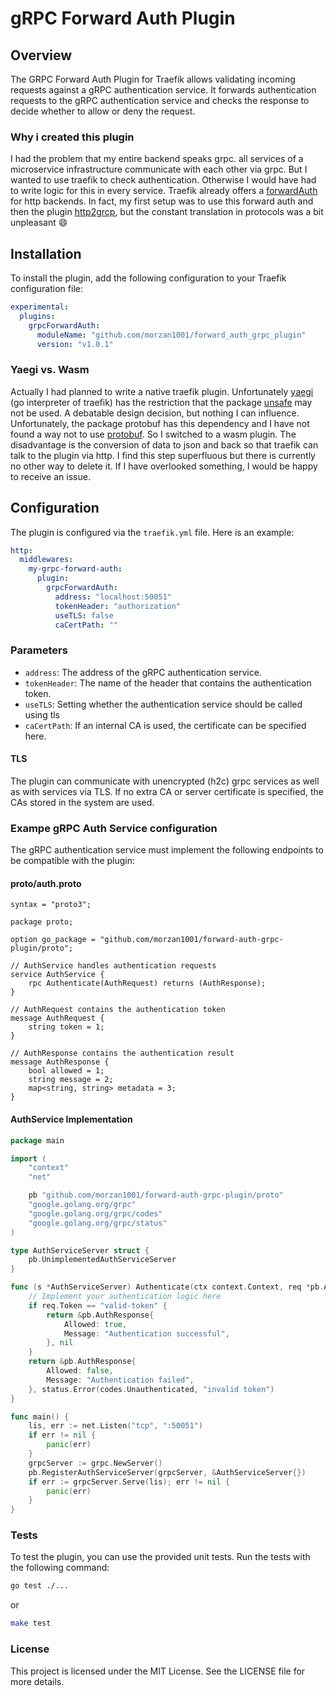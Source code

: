 # gRPC Forward Auth Plugin

## Overview

The GRPC Forward Auth Plugin for Traefik allows validating incoming requests against a gRPC authentication service. It forwards authentication requests to the gRPC authentication service and checks the response to decide whether to allow or deny the request.

### Why i created this plugin

I had the problem that my entire backend speaks grpc. all services of a microservice infrastructure communicate with each other via grpc. But I wanted to use traefik to check authentication. Otherwise I would have had to write logic for this in every service. Traefik already offers a [forwardAuth](https://doc.traefik.io/traefik/middlewares/http/forwardauth/) for http backends. In fact, my first setup was to use this forward auth and then the plugin [http2grcp](https://github.com/v-electrolux/http2grpc), but the constant translation in protocols was a bit unpleasant :smile:

## Installation

To install the plugin, add the following configuration to your Traefik configuration file:

```yaml
experimental:
  plugins:
    grpcForwardAuth:
      moduleName: "github.com/morzan1001/forward_auth_grpc_plugin"
      version: "v1.0.1"
```

### Yaegi vs. Wasm

Actually I had planned to write a native traefik plugin. Unfortunately [yaegi](https://github.com/traefik/yaegi) (go interpreter of traefik) has the restriction that the package [unsafe](https://pkg.go.dev/unsafe) may not be used. A debatable design decision, but nothing I can influence. Unfortunately, the package protobuf has this dependency and I have not found a way not to use [protobuf](https://pkg.go.dev/google.golang.org/protobuf). So I switched to a wasm plugin. The disadvantage is the conversion of data to json and back so that traefik can talk to the plugin via http. I find this step superfluous but there is currently no other way to delete it. If I have overlooked something, I would be happy to receive an issue.

## Configuration

The plugin is configured via the `traefik.yml` file. Here is an example:

```yaml
http:
  middlewares:
    my-grpc-forward-auth:
      plugin:
        grpcForwardAuth:
          address: "localhost:50051"
          tokenHeader: "authorization"
          useTLS: false
          caCertPath: "" 
```

### Parameters

- `address`: The address of the gRPC authentication service.
- `tokenHeader`: The name of the header that contains the authentication token.
- `useTLS`: Setting whether the authentication service should be called using tls
- `caCertPath`: If an internal CA is used, the certificate can be specified here.

#### TLS

The plugin can communicate with unencrypted (h2c) grpc services as well as with services via TLS. If no extra CA or server certificate is specified, the CAs stored in the system are used.

### Exampe gRPC Auth Service configuration

The gRPC authentication service must implement the following endpoints to be compatible with the plugin:

#### proto/auth.proto

```proto3
syntax = "proto3";

package proto;

option go_package = "github.com/morzan1001/forward-auth-grpc-plugin/proto";

// AuthService handles authentication requests
service AuthService {
    rpc Authenticate(AuthRequest) returns (AuthResponse);
}

// AuthRequest contains the authentication token
message AuthRequest {
    string token = 1;
}

// AuthResponse contains the authentication result
message AuthResponse {
    bool allowed = 1;
    string message = 2;
    map<string, string> metadata = 3;
}
```

#### AuthService Implementation

```go
package main

import (
    "context"
    "net"

    pb "github.com/morzan1001/forward-auth-grpc-plugin/proto"
    "google.golang.org/grpc"
    "google.golang.org/grpc/codes"
    "google.golang.org/grpc/status"
)

type AuthServiceServer struct {
    pb.UnimplementedAuthServiceServer
}

func (s *AuthServiceServer) Authenticate(ctx context.Context, req *pb.AuthRequest) (*pb.AuthResponse, error) {
    // Implement your authentication logic here
    if req.Token == "valid-token" {
        return &pb.AuthResponse{
            Allowed: true,
            Message: "Authentication successful",
        }, nil
    }
    return &pb.AuthResponse{
        Allowed: false,
        Message: "Authentication failed",
    }, status.Error(codes.Unauthenticated, "invalid token")
}

func main() {
    lis, err := net.Listen("tcp", ":50051")
    if err != nil {
        panic(err)
    }
    grpcServer := grpc.NewServer()
    pb.RegisterAuthServiceServer(grpcServer, &AuthServiceServer{})
    if err := grpcServer.Serve(lis); err != nil {
        panic(err)
    }
}
```

### Tests

To test the plugin, you can use the provided unit tests. Run the tests with the following command:

```bash
go test ./...
```

or

```bash
make test
```

### License

This project is licensed under the MIT License. See the LICENSE file for more details.
